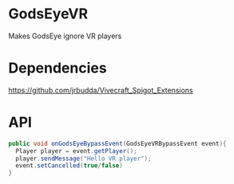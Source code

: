 # GodsEyeVR
Makes GodsEye ignore VR players
# Dependencies
https://github.com/jrbudda/Vivecraft_Spigot_Extensions
# API
```java
public void onGodsEyeBypassEvent(GodsEyeVRBypassEvent event){
  Player player = event.getPlayer();
  player.sendMessage("Hello VR player");
  event.setCancelled(true/false)
}
```
